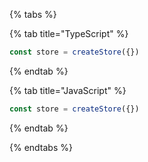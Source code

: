 


{% tabs %}

{% tab title="TypeScript" %}
``` ts
const store = createStore({})
```
{% endtab %}

{% tab title="JavaScript" %}
``` js
const store = createStore({})
```
{% endtab %}

{% endtabs %}
